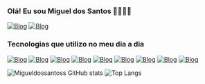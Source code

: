 ### Olá! Eu sou Miguel dos Santos 👋🏻✌🏻

[![Blog](https://img.shields.io/badge/Instagram-E4405F?style=for-the-badge&logo=instagram&logoColor=white)](https://www.instagram.com/miguel_dos_santoss/)
[![Blog](https://img.shields.io/badge/LinkedIn-0077B5?style=for-the-badge&logo=linkedin&logoColor=white)](https://www.linkedin.com/in/miguel-dos-santos-694b32196/)

### Tecnologias que utilizo no meu dia a dia 

[![Blog](https://img.shields.io/badge/Kali_Linux-557C94?style=for-the-badge&logo=kali-linux&logoColor=white)]()
[![Blog](https://img.shields.io/badge/Ubuntu-E95420?style=for-the-badge&logo=ubuntu&logoColor=white)]()
[![Blog](https://img.shields.io/badge/HTML5-E34F26?style=for-the-badge&logo=html5&logoColor=white)]()
[![Blog](https://img.shields.io/badge/CSS3-1572B6?style=for-the-badge&logo=css3&logoColor=white)]()
[![Blog](https://img.shields.io/badge/CSS3-1572B6?style=for-the-badge&logo=ruby&logoColor=white)]()
[![Blog](https://img.shields.io/badge/Python-14354C?style=for-the-badge&logo=python&logoColor=white)]()
[![Blog](https://img.shields.io/badge/JavaScript-323330?style=for-the-badge&logo=javascript&logoColor=F7DF1E)]()
[![Blog](https://img.shields.io/badge/TypeScript-007ACC?style=for-the-badge&logo=typescript&logoColor=white)]()
[![Blog](https://img.shields.io/badge/MySQL-00000F?style=for-the-badge&logo=mysql&logoColor=white)]()

![Migueldossantoss GitHub stats](https://github-readme-stats.vercel.app/api?username=Migueldossantoss&show_icons=true&theme=dracula)
![Top Langs](https://github-readme-stats.vercel.app/api/top-langs/?username=migueldossantoss&hide_progress=true)
